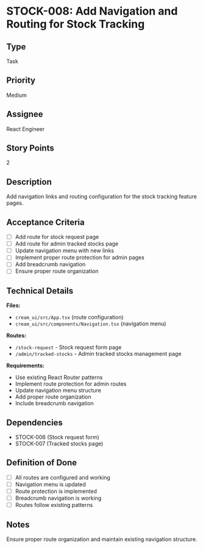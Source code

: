 # STOCK-008: Add Navigation and Routing for Stock Tracking

## Type
Task

## Priority
Medium

## Assignee
React Engineer

## Story Points
2

## Description
Add navigation links and routing configuration for the stock tracking feature pages.

## Acceptance Criteria
- [ ] Add route for stock request page
- [ ] Add route for admin tracked stocks page
- [ ] Update navigation menu with new links
- [ ] Implement proper route protection for admin pages
- [ ] Add breadcrumb navigation
- [ ] Ensure proper route organization

## Technical Details
**Files:**
- `cream_ui/src/App.tsx` (route configuration)
- `cream_ui/src/components/Navigation.tsx` (navigation menu)

**Routes:**
- `/stock-request` - Stock request form page
- `/admin/tracked-stocks` - Admin tracked stocks management page

**Requirements:**
- Use existing React Router patterns
- Implement route protection for admin routes
- Update navigation menu structure
- Add proper route organization
- Include breadcrumb navigation

## Dependencies
- STOCK-006 (Stock request form)
- STOCK-007 (Tracked stocks page)

## Definition of Done
- [ ] All routes are configured and working
- [ ] Navigation menu is updated
- [ ] Route protection is implemented
- [ ] Breadcrumb navigation is working
- [ ] Routes follow existing patterns

## Notes
Ensure proper route organization and maintain existing navigation structure.
